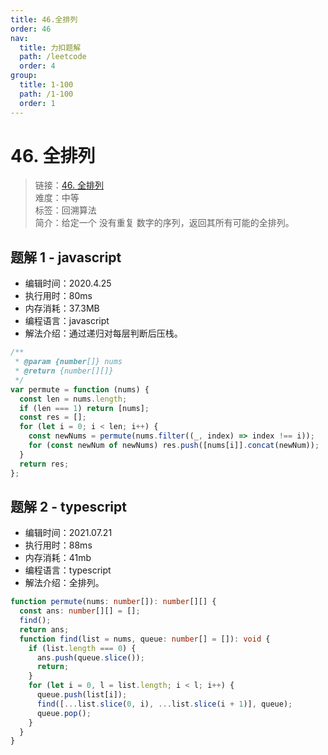```yaml
---
title: 46.全排列
order: 46
nav:
  title: 力扣题解
  path: /leetcode
  order: 4
group:
  title: 1-100
  path: /1-100
  order: 1
---
```


# 46. 全排列

> 链接：[46. 全排列](https://leetcode-cn.com/problems/permutations/)  
> 难度：中等  
> 标签：回溯算法  
> 简介：给定一个 没有重复 数字的序列，返回其所有可能的全排列。

## 题解 1 - javascript

- 编辑时间：2020.4.25
- 执行用时：80ms
- 内存消耗：37.3MB
- 编程语言：javascript
- 解法介绍：通过递归对每层判断后压栈。

```javascript
/**
 * @param {number[]} nums
 * @return {number[][]}
 */
var permute = function (nums) {
  const len = nums.length;
  if (len === 1) return [nums];
  const res = [];
  for (let i = 0; i < len; i++) {
    const newNums = permute(nums.filter((_, index) => index !== i));
    for (const newNum of newNums) res.push([nums[i]].concat(newNum));
  }
  return res;
};
```

## 题解 2 - typescript

- 编辑时间：2021.07.21
- 执行用时：88ms
- 内存消耗：41mb
- 编程语言：typescript
- 解法介绍：全排列。

```typescript
function permute(nums: number[]): number[][] {
  const ans: number[][] = [];
  find();
  return ans;
  function find(list = nums, queue: number[] = []): void {
    if (list.length === 0) {
      ans.push(queue.slice());
      return;
    }
    for (let i = 0, l = list.length; i < l; i++) {
      queue.push(list[i]);
      find([...list.slice(0, i), ...list.slice(i + 1)], queue);
      queue.pop();
    }
  }
}
```
